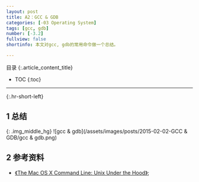 ```yaml
---
layout: post
title: A2：GCC & GDB
categories: [-03 Operating System]
tags: [gcc, gdb]
number: [-3.2]
fullview: false
shortinfo: 本文对gcc, gdb的常用命令做一个总结。

---
```

目录
{:.article_content_title}


* TOC
{:toc}

---
{:.hr-short-left}

## 1 总结 ##

{: .img_middle_hg}
![gcc & gdb](/assets/images/posts/2015-02-02-GCC & GDB/gcc & gdb.png)

## 2 参考资料 ##

- [《The Mac OS X Command Line: Unix Under the Hood》](https://www.amazon.com/Mac-OS-Command-Line-Under/dp/0782143547/ref=sr_1_1?ie=UTF8&qid=1476266069&sr=8-1&keywords=The+Mac%C2%AE+OS+X+Command+Line+Unix+Under+the+Hood);





